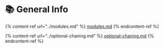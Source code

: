 # 📚 General Info

{% content-ref url="../modules.md" %}
[modules.md](../modules.md)
{% endcontent-ref %}

{% content-ref url="../optional-chaning.md" %}
[optional-chaning.md](../optional-chaning.md)
{% endcontent-ref %}
